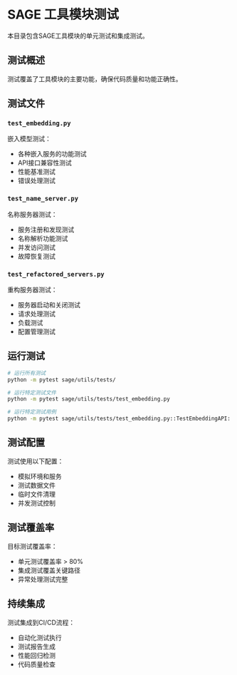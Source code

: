 # SAGE 工具模块测试

本目录包含SAGE工具模块的单元测试和集成测试。

## 测试概述

测试覆盖了工具模块的主要功能，确保代码质量和功能正确性。

## 测试文件

### `test_embedding.py`
嵌入模型测试：
- 各种嵌入服务的功能测试
- API接口兼容性测试
- 性能基准测试
- 错误处理测试

### `test_name_server.py`
名称服务器测试：
- 服务注册和发现测试
- 名称解析功能测试
- 并发访问测试
- 故障恢复测试

### `test_refactored_servers.py`
重构服务器测试：
- 服务器启动和关闭测试
- 请求处理测试
- 负载测试
- 配置管理测试

## 运行测试

```bash
# 运行所有测试
python -m pytest sage/utils/tests/

# 运行特定测试文件
python -m pytest sage/utils/tests/test_embedding.py

# 运行特定测试用例
python -m pytest sage/utils/tests/test_embedding.py::TestEmbeddingAPI::test_openai_embedding
```

## 测试配置

测试使用以下配置：
- 模拟环境和服务
- 测试数据文件
- 临时文件清理
- 并发测试控制

## 测试覆盖率

目标测试覆盖率：
- 单元测试覆盖率 > 80%
- 集成测试覆盖关键路径
- 异常处理测试完整

## 持续集成

测试集成到CI/CD流程：
- 自动化测试执行
- 测试报告生成
- 性能回归检测
- 代码质量检查
